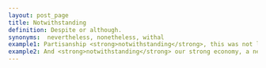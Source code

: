 ```yaml
---
layout: post_page
title: Notwithstanding
definition: Despite or although.
synonyms:  nevertheless, nonetheless, withal
example1: Partisanship <strong>notwithstanding</strong>, this was not lost on anyone.
example2: And <strong>notwithstanding</strong> our strong economy, a near record stockmarket and low unemployment, this is a time of war.
---
```

